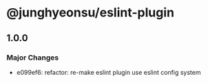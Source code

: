 # @junghyeonsu/eslint-plugin

## 1.0.0

### Major Changes

- e099ef6: refactor: re-make eslint plugin use eslint config system
